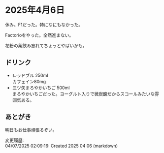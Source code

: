 # 2025年4月6日

休み。F1だった。特になにもなかった。

Factorioをやった。全然進まない。

花粉の薬飲み忘れてちょっとやばいかも。

## ドリンク

- レッドブル 250ml  
カフェイン80mg
- 三ツ矢まろやかいちご 500ml  
まろやかいちごだった。ヨーグルト入りで微炭酸だからスコールみたいな雰囲気ある。

## あとがき

明日もお仕事頑張るぞい。

変更履歴:  
04/07/2025 02:09:16: Created 2025 04 06 (markdown)  

